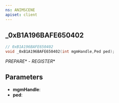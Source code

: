 ```yaml
---
ns: ANIMSCENE
apiset: client
---
```

## _0xB1A196BAFE650402

```c
// 0xB1A196BAFE650402
void _0xB1A196BAFE650402(int mgmHandle,Ped ped);
```

_PREPARE_* - _REGISTER_*

## Parameters
* **mgmHandle**:
* **ped**:



